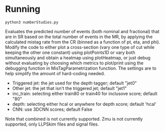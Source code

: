 # Running

```
python3 numberStudies.py
```

Evaluates the predicted number of events (both nominal and fractional) that are in SR based on the total number of events in the MR, by applying the calculated mistag rate from the CR (binned as a function of pt, eta, and phi).
Modify the code to either plot a cross-section (vary one type of cut while keeping the other one constant) using plotPoints1D or vary both simultaneously and obtain a heatmap using plotHeatmap, or just debug without evaluating by choosing which metrics to plot/print using the debugging function in MisTagParametrization function. 
The settings are to help simplify the amount of hard-coding needed. 
 - Triggered jet: the jet used for the depth tagger; default "jet0"
 - Other jet: the jet that isn't the triggered jet; default "jet1"
 - inc_train: selecting either train80 or train40 for inclusove score; default "80"
 - depth: selecting either hcal or anywhere for depth score; default 'hcal'
 - CNN: use 3DCNN scores; default False

Note that combined is not currently supported. Zmu is not currently supported, only LLPSkim files and signal files.

